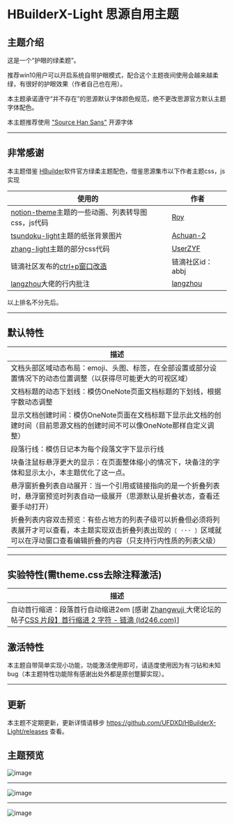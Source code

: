 # HBuilderX-Light 思源自用主题

## 主题介绍

这是一个“护眼的绿柔题”。

推荐win10用户可以开启系统自带护眼模式，配合这个主题夜间使用会越来越柔绿，有很好的护眼效果（作者自己也在用）。

本主题承诺遵守“并不存在”的思源默认字体颜色规范，绝不更改思源官方默认主题字体配色。

本主题推荐使用 ["Source Han Sans"](https://github.com/adobe-fonts/source-han-sans) 开源字体

---

## 非常感谢

本主题借鉴 [HBuilder](https://www.dcloud.io/hbuilderx.html)软件官方绿柔主题配色，借鉴思源集市以下作者主题css，js实现

| 使用的                                                                                       | 作者                                                  |
| ---------------------------------------------------------------------------------------------- | ------------------------------------------------------- |
| [notion-theme](https://github.com/royc01/notion-theme)主题的一些动画、列表转导图css，js代码  | [Roy](https://github.com/royc01)                      |
| [tsundoku-light](https://github.com/Achuan-2/siyuan-themes-tsundoku-light)主题的纸张背景图片 | [Achuan-2](https://github.com/Achuan-2 "Creator")<br />      |
| [zhang-light](https://github.com/UserZYF/zhang-light)主题的部分css代码                       | [UserZYF](https://github.com/UserZYF)<br />               |
| 链滴社区发布的[ctrl+p窗口改造](https://ld246.com/article/1648269766832)                      | 链滴社区id：abbj<br />                                    |
| [langzhou](https://github.com/langzhou/siyuan-note)大佬的行内批注                            | [langzhou](https://github.com/langzhou/siyuan-note)<br /> |

以上排名不分先后。

---

## 默认特性

| 描述                                                                                                                                                                                         |
| ---------------------------------------------------------------------------------------------------------------------------------------------------------------------------------------------- |
| 文档头部区域动态布局：emoji、头图、标签，在全部设置或部分设置情况下的动态位置调整（以获得尽可能更大的可视区域）                                                                              |
| 文档标题的动态下划线：模仿OneNote页面文档标题的下划线，根据字数动态调整<br />                                                                                                                    |
| 显示文档创建时间：模仿OneNote页面在文档标题下显示此文档的创建时间（目前思源文档的创建时间不可以像OneNote那样自定义调整）                                                                     |
| 段落行线：模仿日记本为每个段落文字下显示行线                                                                                                                                                 |
| 块备注鼠标悬浮更大的显示：在页面整体缩小的情况下，块备注的字体和显示太小，本主题优化了这一点。                                                                                               |
| 悬浮窗折叠列表自动展开：当一个引用或链接指向的是一个折叠列表时，悬浮窗预览时列表自动一级展开（思源默认是折叠状态，查看还要手动打开）                                                         |
| 折叠列表内容双击预览：有些占地方的列表子级可以折叠但必须将列表展开才可以查看，本主题实现双击折叠列表出现的`〔 ··· 〕`区域就可以在浮动窗口查看编辑折叠的内容（只支持行内性质的列表父级） |

---

## 实验特性(需theme.css去除注释激活)

| 描述                                                                                                                                                                                             |
| -------------------------------------------------------------------------------------------------------------------------------------------------------------------------------------------------- |
| 自动首行缩进：段落首行自动缩进2em [感谢 [Zhangwuji ](https://ld246.com/member/Zhangwuji)大佬论坛的帖子[CSS 片段】首行缩进 2 字符 - 链滴 (ld246.com)](https://ld246.com/article/1657240917557)]<br /> |

## 激活特性

本主题自带简单实现小功能，功能激活使用即可，请适度使用因为有刁钻和未知bug（本主题特性功能除有感谢出处外都是原创蹩脚实现）。

---

## 更新

本主题不定期更新，更新详情请移步 https://github.com/UFDXD/HBuilderX-Light/releases 查看。

## 主题预览

![image](https://user-images.githubusercontent.com/97731736/169648221-b14ad3c3-6413-4b9a-8455-d02fca6ccf00.png)

---

![image](https://user-images.githubusercontent.com/97731736/169648233-72b43f7f-3f40-4297-aff4-0f1d4868fe0c.png)

---

![image](https://user-images.githubusercontent.com/97731736/169648243-d6adb09c-ce8f-48ff-bed3-3a9c79b4a2c9.png)
